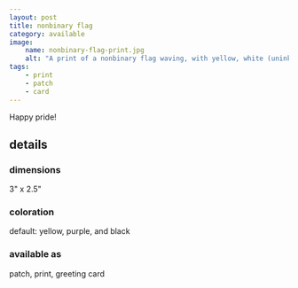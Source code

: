 ```yaml
---
layout: post
title: nonbinary flag
category: available
image: 
    name: nonbinary-flag-print.jpg
    alt: "A print of a nonbinary flag waving, with yellow, white (uninked), purple, and black stripes."
tags:
    - print
    - patch
    - card
---
```


Happy pride!

## details

### dimensions

3" x 2.5"

### coloration

default: yellow, purple, and black

### available as

patch, print, greeting card
